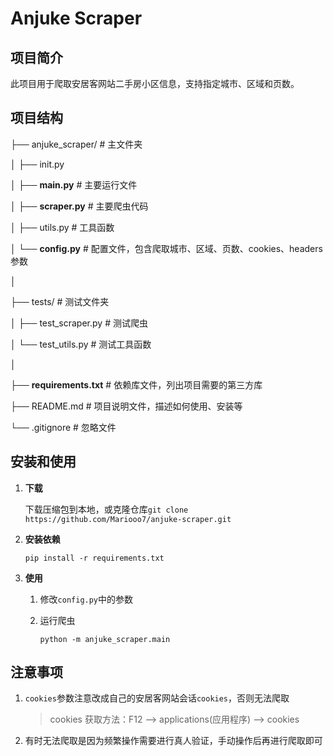 # Anjuke Scraper

## 项目简介

此项目用于爬取安居客网站二手房小区信息，支持指定城市、区域和页数。

## 项目结构


├── anjuke_scraper/          # 主文件夹

│   ├── init.py

│   ├── **main.py**           # 主要运行文件

│   ├── **scraper.py**           # 主要爬虫代码

│   ├── utils.py             # 工具函数

│   └── **config.py**            # 配置文件，包含爬取城市、区域、页数、cookies、headers参数

│

├── tests/                   # 测试文件夹

│   ├── test_scraper.py      # 测试爬虫

│   └── test_utils.py        # 测试工具函数

│

├── **requirements.txt**         # 依赖库文件，列出项目需要的第三方库

├── README.md                # 项目说明文件，描述如何使用、安装等

└── .gitignore               # 忽略文件


## 安装和使用

1. **下载**

   下载压缩包到本地，或克隆仓库`git clone https://github.com/Mariooo7/anjuke-scraper.git`

2. **安装依赖**

   `pip install -r requirements.txt`

3. **使用**

   1. 修改`config.py`中的参数

   2. 运行爬虫

      `python -m anjuke_scraper.main`

## 注意事项

1. `cookies`参数注意改成自己的安居客网站会话`cookies`，否则无法爬取

   > cookies 获取方法：F12 --> applications(应用程序) --> cookies 

2. 有时无法爬取是因为频繁操作需要进行真人验证，手动操作后再进行爬取即可
